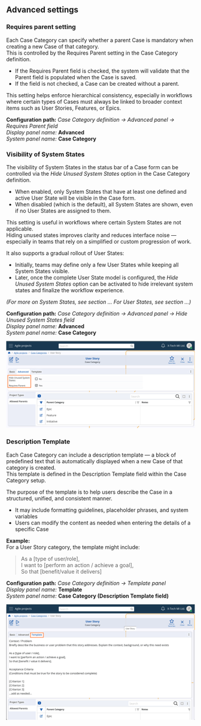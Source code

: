 ## Advanced settings

### Requires parent setting

Each Case Category can specify whether a parent Case is mandatory when creating a new Case of that category.  
This is controlled by the Requires Parent setting in the Case Category definition.

- If the Requires Parent field is checked, the system will validate that the Parent field is populated when the Case is saved.
- If the field is not checked, a Case can be created without a parent.

This setting helps enforce hierarchical consistency, especially in workflows where certain types of Cases must always be linked to broader context items such as User Stories, Features, or Epics.

**Configuration path:** *Case Category definition → Advanced panel → Requires Parent field*  
*Display panel name:* **Advanced**  
*System panel name:* **Case Category**


### Visibility of System States

The visibility of System States in the status bar of a Case form can be controlled via the *Hide Unused System States* option in the Case Category definition.

- When enabled, only System States that have at least one defined and active User State will be visible in the Case form.
- When disabled (which is the default), all System States are shown, even if no User States are assigned to them.

This setting is useful in workflows where certain System States are not applicable.  
Hiding unused states improves clarity and reduces interface noise — especially in teams that rely on a simplified or custom progression of work.

It also supports a gradual rollout of User States:

- Initially, teams may define only a few User States while keeping all System States visible.
- Later, once the complete User State model is configured, the *Hide Unused System States* option can be activated to hide irrelevant system states and finalize the workflow experience.

*(For more on System States, see section … For User States, see section …)*

**Configuration path:** *Case Category definition → Advanced panel → Hide Unused System States field*  
*Display panel name:* **Advanced**  
*System panel name:* **Case Category**

![Category Advanced](pictures/category-advanced.png)

### Description Template

Each Case Category can include a description template — a block of predefined text that is automatically displayed when a new Case of that category is created.  
This template is defined in the Description Template field within the Case Category setup.

The purpose of the template is to help users describe the Case in a structured, unified, and consistent manner.

- It may include formatting guidelines, placeholder phrases, and system variables
- Users can modify the content as needed when entering the details of a specific Case

**Example:**  
For a User Story category, the template might include:

> As a [type of user/role],  
> I want to [perform an action / achieve a goal],  
> So that [benefit/value it delivers]

**Configuration path:** *Case Category definition → Template panel*  
*Display panel name:* **Template**  
*System panel name:* **Case Category (Description Template field)**

![Description Template](pictures/category-template.png)
